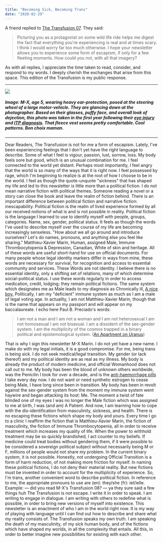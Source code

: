```yaml
---
title: "Becoming Sick, Becoming Trans"
date: "2020-02-29"
---
```


A friend replied to [The Transfusion 07](https://mxmarin.substack.com/p/a-visit-to-the-blood-doctor). They said:

> Picturing you as a protagonist on some wild life ride helps me digest the fact that everything you're experiencing is real and at times scary. I think I would worry far too much otherwise. I hope your newsletter allows you to experience some form of escapism, if only for a few fleeting moments. How could you not, with all that imagery?

As with all replies, I appreciate the time taken to read, consider, and respond to my words. I deeply cherish the exchanges that arise from this space. This edition of the Transfusion is my public response.

* * *

[![](https://bucketeer-e05bbc84-baa3-437e-9518-adb32be77984.s3.amazonaws.com/public/images/a7432a64-d0ec-4dc5-94c2-d869b32a9628_3096x4128.jpeg)](https://cdn.substack.com/image/fetch/c_limit,f_auto,q_auto:good/https%3A%2F%2Fbucketeer-e05bbc84-baa3-437e-9518-adb32be77984.s3.amazonaws.com%2Fpublic%2Fimages%2Fa7432a64-d0ec-4dc5-94c2-d869b32a9628_3096x4128.jpeg)

##### Image: M-X, age 5, wearing heavy ear-protection, posed at the steering wheel of a large motor-vehicle. They are glancing down at the photographer. Based on their glasses, puffy face, and overall look of dejection, this photo was taken in the first year following their [eye injury](https://mxmarin.substack.com/p/transfusion-03-total-hyphema-and-childhood) and [ITP diagnosis](https://mxmarin.substack.com/p/transfusion-01-general-guidelines-for-the). That fleece vest seems pretty comfortable. Cool patterns. Bon choix maman.

* * *

Dear Readers, The Transfusion is not for me a form of escapism. Lately, I've been experiencing feelings that I don't yet have the right language to describe. Some of what I feel is vigour, passion, lust, sorrow, loss. My body feels sore but good, which is an unusual combination for me. I feel connected to the world yet distant. Perhaps most importantly, I feel angry that the world is so many of the ways that it is right now. I feel possessed by rage, which I'm beginning to realize is at the root of how I choose to be in the world. I feel as though the quote-unquote "sickness" that has shaped my life and led to this newsletter is little more than a political fiction. I do not mean narrative fiction with political themes. Someone reading a novel or a story can close the book and leave the realm of fiction behind. There is an important difference between political fiction and narrative fiction: inescapability. Political fiction is the realm of lived experience formed by all our received notions of what is and is not possible in reality. Political fiction is the language I learned to use to identify myself with people, groups, categories. Name, sex, gender, political status. It feels as though the words I've used to describe myself over the course of my life are becoming increasingly senseless. "How about we all go around and introduce ourselves? Let's do names, pronouns, and anything else you feel like sharing." Matthieu-Xavier Marin, Human, assigned Male, Immune Thrombocytopenia & Depression, Canadian, White of skin and heritage. All of these words are useful short-hand for use on official documents. For many people whose legal identity markers differ in ways from mine, these words are necessary for survival, for recognition and access to essential community and services. These Words are not identity. I believe there is no essential identity, only a shifting set of relations, many of which determine social-political status. I use these words regularly in order to access medication, credit, lodging; they remain political fictions. The same system which designates me as Male leads to my diagnosis as Chronically ill, [A nice boy.](https://mxmarin.substack.com/p/transfusion-04-i-reviewed-this-nice-boy-whose) Politically, I am my "deficient" immune system as much as I am a male of legal voting age. In actuality, I am not Matthieu-Xavier Marin, though that is the name that appears on my passport and will appear on my baccalaureate. I echo here Paul B. Preciado's words:

> I am not a man and I am not a woman and I am not heterosexual I am not homosexual I am not bisexual. I am a dissident of the sex-gender system. I am the multiplicity of the cosmos trapped in a binary political and epistemological system. ([An Apartment on Uranus](https://www.theparisreview.org/blog/2020/01/30/an-apartment-on-uranus/))

That is why I sign this newsletter M-X Marin. I do not yet have a new name. I make do with my legal initials, it is a good compromise. For me, being trans _is_ being sick. I do not seek medical/legal transition. My gender (or lack thereof) and my political identity are as real as my illness. My body is already the product of modern medicine, and official Womanhood does not call out to me. My body has been the blood of unknown others worldwide, was the Penicilin I took for over a decade, and is the [anti-haemorrhage pills](https://mxmarin.substack.com/p/a-visit-to-the-blood-doctor) I take every day now. I do not want or need synthetic estrogen to cease being Male, I have long since been in transition. My body has been in revolt against the sex-gender system from the moment my immune system went haywire and began attacking its host: Me. The moment a twist of fate blinded one of my eyes I was no longer the Male fiction which was assigned to me at birth, I was (and am) A Patient. And now, I am learning how to cope with the dis-identification from masculinity, sickness, and health. There is no escaping these fictions which shape my body and yours. Every time I go to a clinic I reaffirm the fiction that is Matthieu-Xavier Marin, the fiction of masculinity, the fiction of Immune Thrombocytopenia, all in order to receive treatment which increases my quality of life. When the power to withhold treatment may be so quickly brandished, I act counter to my beliefs. If medicine could treat bodies without gendering them, if it were possible to be considered a sovereign political subject without necessarily being M or F, millions of people would not share my problem. In the current binary system, it is not possible. Honestly, not undergoing Official Transition is a form of harm reduction, of not making more friction for myself. In naming these political fictions, I do not deny their material reality. But new fictions must be invented in order to account for the multiplicity of experience. So, I'm trans, another convenient word to describe political fiction. In reference to me, the appropriate pronouns to use are (en): they/she (fr): iel/ielle. Example: — did you read M-X's Transfusion 08? — ya they sure said a few things huh The Transfusion is not escape. I write it in order to speak. I am writing to engage in dialogue. I am writing with others to redefine what is possible, in order to bring new versions of myself into existence. This newsletter is an enactment of who I am in the world right now. It is my way of playing with language until I can find out how to describe and share what my reality consists of. The Transfusion speaks my own truth. I am speaking the death of my masculinity, of my sick human body, and of the fictions which have shaped my worlds, in all the complexity that entails. All this, in order to better imagine new possibilities for existing with each other.
